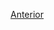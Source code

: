 [Anterior](https://github.com/akimwong/1_OnPremise/tree/main/Journey/003/01_Classification/01_Titanic)
